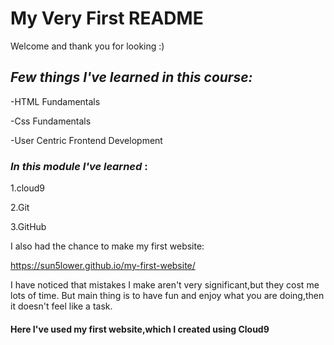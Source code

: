 # **My Very First README**

Welcome and thank you for looking :)

## *Few things I've learned in this course:*  

-HTML Fundamentals

-Css Fundamentals

-User Centric Frontend Development

### *In this module I've learned* :

1.cloud9

2.Git

3.GitHub

I also had the chance to make my first website:

https://sun5lower.github.io/my-first-website/

I have noticed that mistakes I make aren't very significant,but they cost me lots of time.
But main thing is to have fun and enjoy what you are doing,then it doesn't feel like a task.

#### **Here I've used my first website,which I created using Cloud9**
